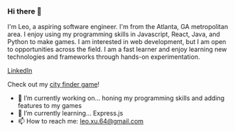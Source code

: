 ### Hi there 👋

I'm Leo, a aspiring software engineer. I'm from the Atlanta, GA metropolitan area. I enjoy using my programming skills in Javascript, React, Java, and Python to make games. I am interested in web development, but I am open to opportunities across the field. I am a fast learner and enjoy learning new technologies and frameworks through hands-on experimentation.

[LinkedIn](https://www.linkedin.com/in/leoxu1/)

Check out my [city finder game](https://leoxu1.github.io/cityfinder)!

- 🔭 I’m currently working on... honing my programming skills and adding features to my games
- 🌱 I’m currently learning... Express.js  
- 📫 How to reach me: leo.xu.64@gmail.com
